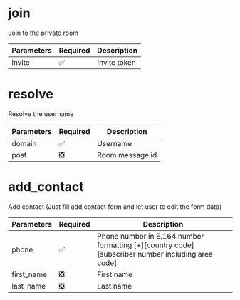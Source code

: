 # join
Join to the private room

| Parameters 	| Required 	                | Description      	    |
|------------	|----------	                |------------------	    |
| invite    	| :white_check_mark:      	| Invite token          |
  	
# resolve
Resolve the username

| Parameters 	| Required 	                    | Description      	    |
|------------	|----------	                    |------------------	    |
| domain    	| :white_check_mark:      	    | Username              |
| post    	    | :negative_squared_cross_mark: | Room message id       |

# add_contact
Add contact (Just fill add contact form and let user to edit the form data)

| Parameters 	    | Required 	                            | Description      	                                                                                        |
|------------	    |----------	                            |------------------	                                                                                        |
| phone      	    | :white_check_mark:      	            | Phone number in E.164 number formatting [+][country code][subscriber number including area code]          |
| first_name      	| :negative_squared_cross_mark:      	| First name                                                                                                |
| last_name      	| :negative_squared_cross_mark:      	| Last name                                                                                                 |